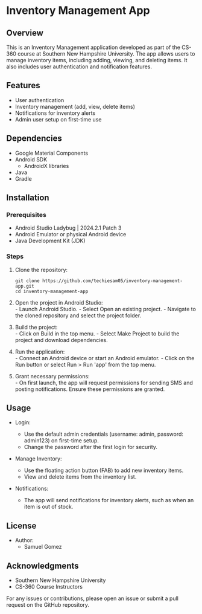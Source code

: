 # Inventory Management App

## Overview

This is an Inventory Management application developed as part of the CS-360 course at Southern New Hampshire University. The app allows users to manage inventory items, including adding, viewing, and deleting items. It also includes user authentication and notification features.  


## Features
  - User authentication
  - Inventory management (add, view, delete items)
  - Notifications for inventory alerts
  - Admin user setup on first-time use


## Dependencies
  - Google Material Components
  - Android SDK
    - AndroidX libraries
  - Java
  - Gradle


## Installation
### Prerequisites
  - Android Studio Ladybug | 2024.2.1 Patch 3
  - Android Emulator or physical Android device
  - Java Development Kit (JDK)


### Steps
  1. Clone the repository:  
        ```
        git clone https://github.com/techiesam05/inventory-management-app.git
        cd inventory-management-app
        ```

  2. Open the project in Android Studio:  
    - Launch Android Studio.
    - Select Open an existing project.
    - Navigate to the cloned repository and select the project folder.

  3. Build the project:  
    - Click on Build in the top menu.
    - Select Make Project to build the project and download dependencies.

  4. Run the application:  
    - Connect an Android device or start an Android emulator.
    - Click on the Run button or select Run > Run 'app' from the top menu.

  5. Grant necessary permissions:  
    - On first launch, the app will request permissions for sending SMS and posting notifications. Ensure these permissions are granted.


## Usage
  - Login:  
    - Use the default admin credentials (username: admin, password: admin123) on first-time setup.
    - Change the password after the first login for security.

  - Manage Inventory:  
    - Use the floating action button (FAB) to add new inventory items.
    - View and delete items from the inventory list.

  - Notifications:  
    - The app will send notifications for inventory alerts, such as when an item is out of stock.

## License
  - Author:
    - Samuel Gomez

## Acknowledgments
  - Southern New Hampshire University
  - CS-360 Course Instructors

For any issues or contributions, please open an issue or submit a pull request on the GitHub repository.
